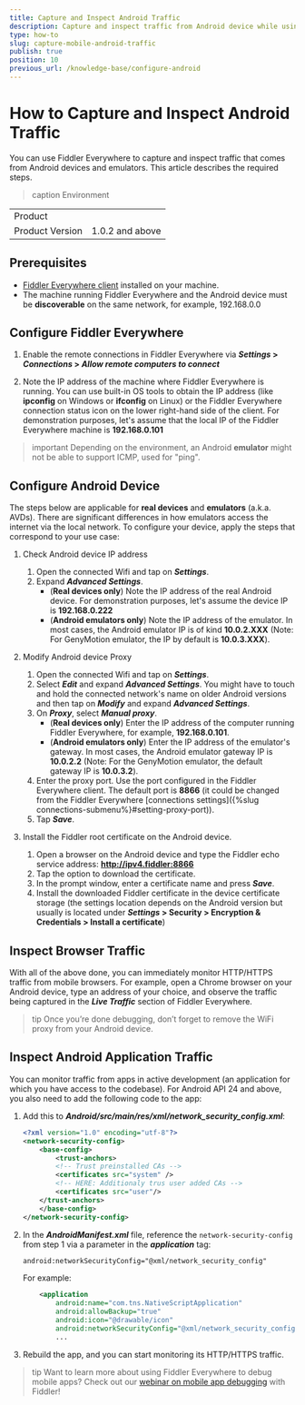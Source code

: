 ```yaml
---
title: Capture and Inspect Android Traffic
description: Capture and inspect traffic from Android device while using Fiddler Everywhere
type: how-to
slug: capture-mobile-android-traffic
publish: true
position: 10
previous_url: /knowledge-base/configure-android
---
```


# How to Capture and Inspect Android Traffic

You can use Fiddler Everywhere to capture and inspect traffic that comes from Android devices and emulators. This article describes the required steps.

>caption Environment

|   |   |
|---|---|
| Product   |
| Product Version | 1.0.2 and above  |

## Prerequisites

- [Fiddler Everywhere client](https://www.telerik.com/download/fiddler-everywhere) installed on your machine.
- The machine running Fiddler Everywhere and the Android device must be **discoverable** on the same network, for example, 192.168.0.0

## Configure Fiddler Everywhere

1. Enable the remote connections in Fiddler Everywhere via **_Settings_ > _Connections_ > _Allow remote computers to connect_**

2. Note the IP address of the machine where Fiddler Everywhere is running. You can use built-in OS tools to obtain the IP address (like **ipconfig** on Windows or **ifconfig** on Linux) or the Fiddler Everywhere connection status icon on the lower right-hand side of the client.
For demonstration purposes, let's assume that the local IP of the Fiddler Everywhere machine is **192.168.0.101**

>important Depending on the environment, an Android **emulator** might not be able to support ICMP, used for "ping". 

## Configure Android Device

The steps below are applicable for **real devices** and **emulators** (a.k.a. AVDs). There are significant differences in how emulators access the internet via the local network. To configure your device, apply the steps that correspond to your use case:

1. Check Android device IP address 
    1. Open the connected Wifi and tap on **_Settings_**.
    1. Expand **_Advanced Settings_**.
       - (**Real devices only**) Note the IP address of the real Android device. For demonstration purposes, let's assume the device IP is **192.168.0.222**
       - (**Android emulators only**) Note the IP address of the emulator. In most cases, the Android emulator IP is of kind **10.0.2.XXX** (Note: For GenyMotion emulator, the IP by default is **10.0.3.XXX**).

2. Modify Android device Proxy
    1. Open the connected Wifi and tap on **_Settings_**.
    1. Select **_Edit_** and expand **_Advanced Settings_**. You might have to touch and hold the connected network's name on older Android versions and then tap on **_Modify_** and expand **_Advanced Settings_**.
    1. On **_Proxy_**, select **_Manual proxy_**.
       - (**Real devices only**) Enter the IP address of the computer running Fiddler Everywhere, for example, **192.168.0.101**.
       - (**Android emulators only**) Enter the IP address of the emulator's gateway. In most cases, the Android emulator gateway IP is **10.0.2.2** (Note: For the GenyMotion emulator, the default gateway IP is **10.0.3.2**).
    1. Enter the proxy port. Use the port configured in the Fiddler Everywhere client. The default port is **8866** (it could be changed from the Fiddler Everywhere [connections settings]({%slug connections-submenu%}#setting-proxy-port)).
    1. Tap **_Save_**.

3. Install the Fiddler root certificate on the Android device.
    1. Open a browser on the Android device and type the Fiddler echo service address: **http://ipv4.fiddler:8866**
    1. Tap the option to download the certificate.
    1. In the prompt window, enter a certificate name and press **_Save_**.
    1. Install the downloaded Fiddler certificate in the device certificate storage (the settings location depends on the Android version but usually is located under **_Settings_ > Security > Encryption & Credentials > Install a certificate**)

## Inspect Browser Traffic

With all of the above done, you can immediately monitor HTTP/HTTPS traffic from mobile browsers. For example, open a Chrome browser on your Android device, type an address of your choice, and observe the traffic being captured in the **_Live Traffic_** section of Fiddler Everywhere.

>tip Once you’re done debugging, don’t forget to remove the WiFi proxy from your Android device.

## Inspect Android Application Traffic

You can monitor traffic from apps in active development (an application for which you have access to the codebase). For Android API 24 and above, you also need to add the following code to the app:

1. Add this to **_Android/src/main/res/xml/network_security_config.xml_**:

    ```XML
    <?xml version="1.0" encoding="utf-8"?>
    <network-security-config>
        <base-config>
            <trust-anchors>
            <!-- Trust preinstalled CAs -->
            <certificates src="system" />
            <!-- HERE: Additionaly trus user added CAs -->
            <certificates src="user"/>
        </trust-anchors>
        </base-config>
    </network-security-config>
    ```

1. In the **_AndroidManifest.xml_** file, reference the `network-security-config` from step 1 via a parameter in the **_application_** tag:

    ```XML
    android:networkSecurityConfig="@xml/network_security_config"
    ```

    For example:

    ```XML
        <application
            android:name="com.tns.NativeScriptApplication"
            android:allowBackup="true"
            android:icon="@drawable/icon"
            android:networkSecurityConfig="@xml/network_security_config">
            ...
    ```

1. Rebuild the app, and you can start monitoring its HTTP/HTTPS traffic.

>tip Want to learn more about using Fiddler Everywhere to debug mobile apps? Check out our [webinar on mobile app debugging](https://www.telerik.com/webinars/fiddler/how-to-debug-ios-and-android-mobile-apps-with-fiddler) with Fiddler!
